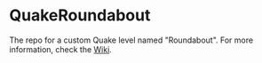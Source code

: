 # QuakeRoundabout
The repo for a custom Quake level named "Roundabout".
For more information, check the [Wiki](https://github.com/336098/QuakeRoundabout/wiki).

